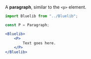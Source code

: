 A **paragraph**, similar to the `<p>` element.

```jsx
import Bluelib from "../Bluelib";

const P = Paragraph;

<Bluelib>
    <P>
        Text goes here.
    </P>
</Bluelib>
```
